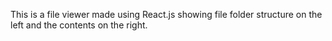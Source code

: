 This is a file viewer made using React.js showing file folder structure on the left and the contents on the right.
